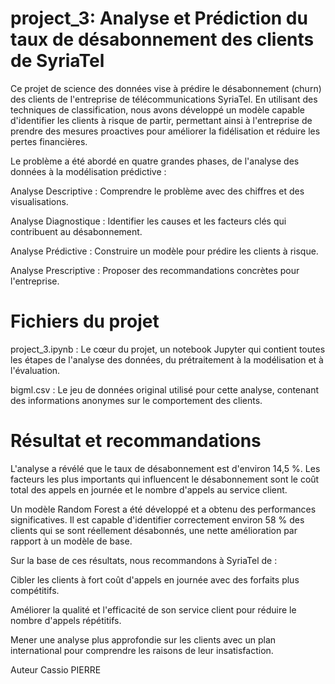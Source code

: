 # project_3: Analyse et Prédiction du taux de désabonnement des clients de SyriaTel
Ce projet de science des données vise à prédire le désabonnement (churn) des clients de l'entreprise de télécommunications SyriaTel. En utilisant des techniques de classification, nous avons développé un modèle capable d'identifier les clients à risque de partir, permettant ainsi à l'entreprise de prendre des mesures proactives pour améliorer la fidélisation et réduire les pertes financières.

Le problème a été abordé en quatre grandes phases, de l'analyse des données à la modélisation prédictive :

Analyse Descriptive : Comprendre le problème avec des chiffres et des visualisations.

Analyse Diagnostique : Identifier les causes et les facteurs clés qui contribuent au désabonnement.

Analyse Prédictive : Construire un modèle pour prédire les clients à risque.

Analyse Prescriptive : Proposer des recommandations concrètes pour l'entreprise.

# Fichiers du projet
project_3.ipynb : Le cœur du projet, un notebook Jupyter qui contient toutes les étapes de l'analyse des données, du prétraitement à la modélisation et à l'évaluation.

bigml.csv : Le jeu de données original utilisé pour cette analyse, contenant des informations anonymes sur le comportement des clients.

# Résultat et recommandations
L'analyse a révélé que le taux de désabonnement est d'environ 14,5 %. Les facteurs les plus importants qui influencent le désabonnement sont le coût total des appels en journée et le nombre d'appels au service client.

Un modèle Random Forest a été développé et a obtenu des performances significatives. Il est capable d'identifier correctement environ 58 % des clients qui se sont réellement désabonnés, une nette amélioration par rapport à un modèle de base.

Sur la base de ces résultats, nous recommandons à SyriaTel de :

Cibler les clients à fort coût d'appels en journée avec des forfaits plus compétitifs.

Améliorer la qualité et l'efficacité de son service client pour réduire le nombre d'appels répétitifs.

Mener une analyse plus approfondie sur les clients avec un plan international pour comprendre les raisons de leur insatisfaction.


Auteur
Cassio PIERRE




